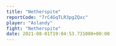 ```yaml
---
title: "Netherspite"
reportCode: "7rC4GqTLR3pgZQxc"
player: "Aslandy"
fight: "Netherspite"
date: 2021-08-01T19:04:53.731000+00:00
---
```


